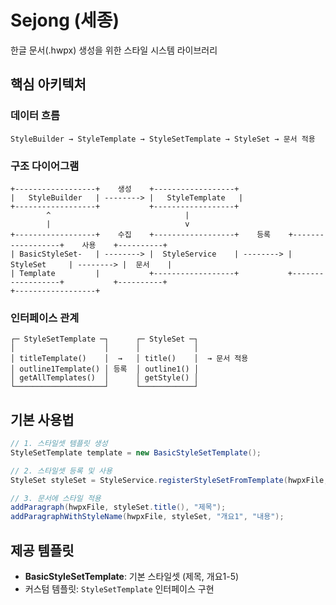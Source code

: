 # Sejong (세종)
한글 문서(.hwpx) 생성을 위한 스타일 시스템 라이브러리

## 핵심 아키텍처

### 데이터 흐름
```
StyleBuilder → StyleTemplate → StyleSetTemplate → StyleSet → 문서 적용
```

### 구조 다이어그램
```
+------------------+    생성    +------------------+
|   StyleBuilder   | --------> |   StyleTemplate   |
+------------------+           +------------------+
        ^                              |
        |                              v
+------------------+    수집    +------------------+    등록    +------------------+    사용    +----------+
| BasicStyleSet-   | --------> |  StyleService    | --------> |    StyleSet     | --------> |  문서    |
| Template         |           +------------------+           +------------------+           +----------+
+------------------+
```

### 인터페이스 관계
```
┌─ StyleSetTemplate ─┐      ┌─ StyleSet ─┐
│                    │      │            │
│ titleTemplate()    │  →   │ title()    │  → 문서 적용
│ outline1Template() │ 등록  │ outline1() │
│ getAllTemplates()  │      │ getStyle() │
└────────────────────┘      └────────────┘
```

## 기본 사용법
```java
// 1. 스타일셋 템플릿 생성
StyleSetTemplate template = new BasicStyleSetTemplate();

// 2. 스타일셋 등록 및 사용
StyleSet styleSet = StyleService.registerStyleSetFromTemplate(hwpxFile, template);

// 3. 문서에 스타일 적용
addParagraph(hwpxFile, styleSet.title(), "제목");
addParagraphWithStyleName(hwpxFile, styleSet, "개요1", "내용");
```

## 제공 템플릿
- **BasicStyleSetTemplate**: 기본 스타일셋 (제목, 개요1-5)
- 커스텀 템플릿: `StyleSetTemplate` 인터페이스 구현